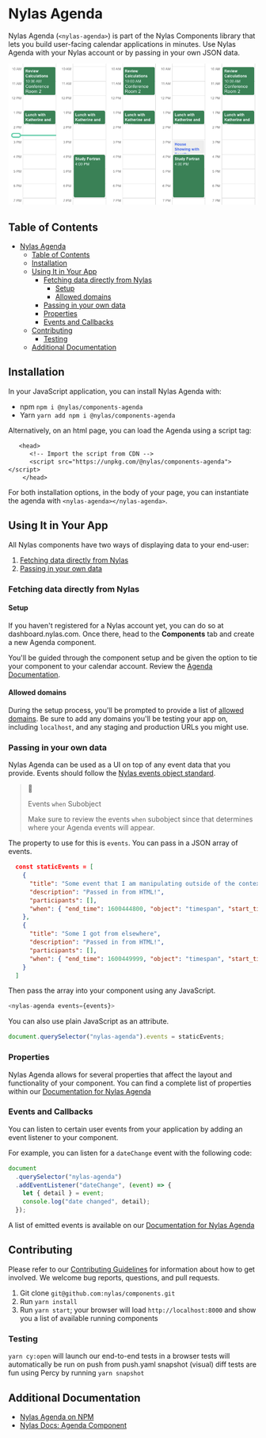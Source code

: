 # Nylas Agenda

Nylas Agenda (`<nylas-agenda>`) is part of the Nylas Components library that lets you build user-facing calendar applications in minutes. Use Nylas Agenda with your Nylas account or by passing in your own JSON data.

![Nylas Agenda example week view](sample.png)

## Table of Contents

- [Nylas Agenda](#nylas-agenda)
  - [Table of Contents](#table-of-contents)
  - [Installation](#installation)
  - [Using It in Your App](#using-it-in-your-app)
    - [Fetching data directly from Nylas](#fetching-data-directly-from-nylas)
      - [Setup](#setup)
      - [Allowed domains](#allowed-domains)
    - [Passing in your own data](#passing-in-your-own-data)
    - [Properties](#properties)
    - [Events and Callbacks](#events-and-callbacks)
  - [Contributing](#contributing)
    - [Testing](#testing)
  - [Additional Documentation](#additional-documentation)

## Installation

In your JavaScript application, you can install Nylas Agenda with:

- npm `npm i @nylas/components-agenda`
- Yarn `yarn add npm i @nylas/components-agenda`

Alternatively, on an html page, you can load the Agenda using a script tag:

```
   <head>
      <!-- Import the script from CDN -->
      <script src="https://unpkg.com/@nylas/components-agenda"></script>
    </head>
```

For both installation options, in the body of your page, you can instantiate the agenda with `<nylas-agenda></nylas-agenda>`.

## Using It in Your App

All Nylas components have two ways of displaying data to your end-user:

1. [Fetching data directly from Nylas](#fetching-data-directly-from-nylas)
2. [Passing in your own data](#passing-in-your-own-data)

### Fetching data directly from Nylas

#### Setup

If you haven't registered for a Nylas account yet, you can do so at dashboard.nylas.com. Once there, head to the **Components** tab and create a new Agenda component.

You'll be guided through the component setup and be given the option to tie your component to your calendar account. Review the [Agenda Documentation](https://developer.nylas.com/docs/user-experience/components/agenda-component/).

#### Allowed domains

During the setup process, you'll be prompted to provide a list of [allowed domains](https://developer.nylas.com/docs/user-experience/components/agenda-component/#allowed-domains). Be sure to add any domains you'll be testing your app on, including `localhost`, and any staging and production URLs you might use.

### Passing in your own data

Nylas Agenda can be used as a UI on top of any event data that you provide. Events should follow the [Nylas events object standard](https://developer.nylas.com/docs/api/#tag--Events--events-object).

> :bell:
>
> Events `when` Subobject
>
> Make sure to review the events `when` subobject since that determines where your Agenda events will appear.

The property to use for this is `events`. You can pass in a JSON array of events.

```json
  const staticEvents = [
    {
      "title": "Some event that I am manipulating outside of the context of Nylas",
      "description": "Passed in from HTML!",
      "participants": [],
      "when": { "end_time": 1600444800, "object": "timespan", "start_time": 1600438500 }
    },
    {
      "title": "Some I got from elsewhere",
      "description": "Passed in from HTML!",
      "participants": [],
      "when": { "end_time": 1600449999, "object": "timespan", "start_time": 1600448500 }
    }
  ]
```

Then pass the array into your component using any JavaScript.

```js
<nylas-agenda events={events}>
```

You can also use plain JavaScript as an attribute.

```js
document.querySelector("nylas-agenda").events = staticEvents;
```

### Properties

Nylas Agenda allows for several properties that affect the layout and functionality of your component. You can find a complete list of properties within our [Documentation for Nylas Agenda](https://developer.nylas.com/docs/user-experience/components/agenda-component/#application-component-display-options)

### Events and Callbacks

You can listen to certain user events from your application by adding an event listener to your component.

For example, you can listen for a `dateChange` event with the following code:

```js
document
  .querySelector("nylas-agenda")
  .addEventListener("dateChange", (event) => {
    let { detail } = event;
    console.log("date changed", detail);
  });
```

A list of emitted events is available on our [Documentation for Nylas Agenda](https://developer.nylas.com/docs/user-experience/components/agenda-component/#custom-callbacks)

## Contributing

Please refer to our [Contributing Guidelines](CONTRIBUTING.md) for information about how to get involved. We welcome bug reports, questions, and pull requests.

1. Git clone `git@github.com:nylas/components.git`
2. Run `yarn install`
3. Run `yarn start`; your browser will load `http://localhost:8000` and show you a list of available running components

### Testing

`yarn cy:open` will launch our end-to-end tests in a browser
tests will automatically be run on push from push.yaml
snapshot (visual) diff tests are fun using Percy by running `yarn snapshot`

## Additional Documentation

- [Nylas Agenda on NPM](https://www.npmjs.com/package/@nylas/components-agenda)
- [Nylas Docs: Agenda Component](https://developer.nylas.com/docs/user-experience/components/agenda-component/)
